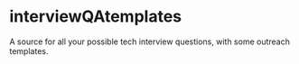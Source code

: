 # interviewQAtemplates
A source for all your possible tech interview questions, with some outreach templates.
